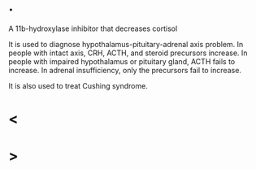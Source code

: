 # .

A 11b-hydroxylase inhibitor that decreases cortisol

It is used to diagnose hypothalamus-pituitary-adrenal axis problem.
In people with intact axis, CRH, ACTH, and steroid precursors increase.
In people with impaired hypothalamus or pituitary gland, ACTH fails to increase.
In adrenal insufficiency, only the precursors fail to increase.

It is also used to treat Cushing syndrome.

# <

# >
